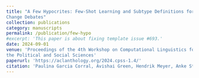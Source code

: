 ```yaml
---
title: "A Few Hypocrites: Few-Shot Learning and Subtype Definitions for Detecting Hypocrisy Accusations in Online Climate
Change Debates"
collection: publications
category: manuscripts
permalink: /publication/few-hypo
#excerpt: 'This paper is about fixing template issue #693.'
date: 2024-09-01
venue: 'Proceedings of the 4th Workshop on Computational Linguistics for
the Political and Social Sciences'
paperurl: 'https://aclanthology.org/2024.cpss-1.4/'
citation: 'Paulina Garcia Corral, Avishai Green, Hendrik Meyer, Anke Stoll, Xiaoyue Yan, and Myrthe Reuver. 2024. A Few Hypocrites: Few-Shot Learning and Subtype Definitions for Detecting Hypocrisy Accusations in Online Climate Change Debates. In Proceedings of the 4th Workshop on Computational Linguistics for the Political and Social Sciences: Long and short papers, pages 45–60, Vienna, Austria. Association for Computational Linguistics.'
---
```



